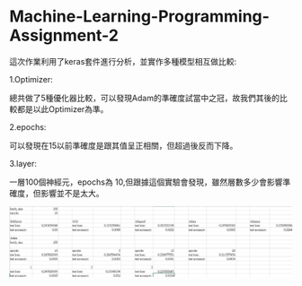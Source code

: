 # Machine-Learning-Programming-Assignment-2

這次作業利用了keras套件進行分析，並實作多種模型相互做比較:

1.Optimizer:

  總共做了5種優化器比較，可以發現Adam的準確度試當中之冠，故我們其後的比較都是以此Optimizer為準。
  
2.epochs:

  可以發現在15以前準確度是跟其值呈正相關，但超過後反而下降。
  
3.layer:

  一層100個神經元，epochs為 10,但跟據這個實驗會發現，雖然層數多少會影響準確度，但影響並不是太大。
  
![image](https://github.com/glaysyou/Machine-Learning-Programming-Assignment-2/blob/master/D.jpg)
